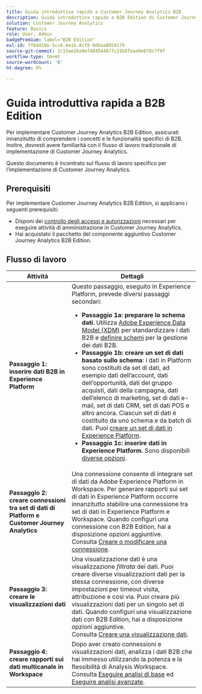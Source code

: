 ```yaml
---
title: Guida introduttiva rapida a Customer Journey Analytics B2B
description: Guida introduttiva rapida a B2B Edition di Customer Journey Analytics.
solution: Customer Journey Analytics
feature: Basics
role: User, Admin
badgePremium: label="B2B Edition"
exl-id: ff8d419e-5cc6-4e1b-8cf8-9dbaa8054179
source-git-commit: 3c13ae26a9ef48454467fc21b8faaa9e078c7f9f
workflow-type: tm+mt
source-wordcount: '0'
ht-degree: 0%

---
```



# Guida introduttiva rapida a B2B Edition

Per implementare Customer Journey Analytics B2B Edition, assicurati innanzitutto di comprendere i concetti e le funzionalità specifici di B2B. Inoltre, dovresti avere familiarità con il flusso di lavoro tradizionale di implementazione di Customer Journey Analytics.

Questo documento è incentrato sul flusso di lavoro specifico per l’implementazione di Customer Journey Analytics.

## Prerequisiti

Per implementare Customer Journey Analytics B2B Edition, si applicano i seguenti prerequisiti:

* Disponi dei [controllo degli accessi e autorizzazioni](/help/technotes/access-control.md) necessari per eseguire attività di amministrazione in Customer Journey Analytics.
* Hai acquistato il pacchetto del componente aggiuntivo Customer Journey Analytics B2B Edition.


## Flusso di lavoro

| Attività | Dettagli |
| --- | --- |
| **Passaggio 1: inserire dati B2B in Experience Platform** | Questo passaggio, eseguito in Experience Platform, prevede diversi passaggi secondari:<ul><li>**Passaggio 1a: preparare lo schema dati**. Utilizza [Adobe Experience Data Model (XDM)](https://experienceleague.adobe.com/it/docs/experience-platform/xdm/home.html?lang=it) per standardizzare i dati B2B e [definire schemi](https://experienceleague.adobe.com/it/docs/experience-platform/rtcdp/schemas/b2b) per la gestione dei dati B2B.</li><li>**Passaggio 1b: creare un set di dati basato sullo schema**: i dati in Platform sono costituiti da set di dati, ad esempio dati dell’account, dati dell’opportunità, dati del gruppo acquisti, dati della campagna, dati dell’elenco di marketing, set di dati e-mail, set di dati CRM, set di dati POS e altro ancora. Ciascun set di dati è costituito da uno schema e da batch di dati. Puoi [creare un set di dati in Experience Platform](https://experienceleague.adobe.com/docs/platform-learn/getting-started-for-data-architects-and-data-engineers/create-datasets.html?lang=it).</li><li>**Passaggio 1c: inserire dati in Experience Platform**. Sono disponibili [diverse opzioni](https://experienceleague.adobe.com/it/docs/experience-platform/ingestion/home).</li></ul> |
| **Passaggio 2: creare connessioni tra set di dati di Platform e Customer Journey Analytics** | Una connessione consente di integrare set di dati da Adobe Experience Platform in Workspace. Per generare rapporti sui set di dati in Experience Platform occorre innanzitutto stabilire una connessione tra set di dati in Experience Platform e Workspace. Quando configuri una connessione con B2B Edition, hai a disposizione opzioni aggiuntive. <br>Consulta [Creare o modificare una connessione](/help/connections/create-connection.md). |
| **Passaggio 3: creare le visualizzazioni dati** | Una visualizzazione dati è una visualizzazione *filtrata* dei dati. Puoi creare diverse visualizzazioni dati per la stessa connessione, con diverse impostazioni per timeout visita, attribuzione e così via. Puoi creare più visualizzazioni dati per un singolo set di dati. Quando configuri una visualizzazione dati con B2B Edition, hai a disposizione opzioni aggiuntive.<br>Consulta [Creare una visualizzazione dati](/help/data-views/create-dataview.md). |
| **Passaggio 4: creare rapporti sui dati multicanale in Workspace** | Dopo aver creato connessioni e visualizzazioni dati, analizza i dati B2B che hai immesso utilizzando la potenza e la flessibilità di Analysis Workspace.<br>Consulta [Eseguire analisi di base](/help/analysis-workspace/perform-basic-analysis.md) ed [Eseguire analisi avanzate](/help/analysis-workspace/perform-adv-analysis.md). |

<!--

## Use Case

The [B2B Use Case ](../data-ingestion/data-ingestion.md) document provides an example use case on how to implement Customer  Journey Analytics B2B Edition.

-->